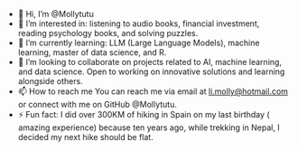 - 👋 Hi, I’m @Mollytutu
- 👀 I’m interested in: listening to audio books, financial investment, reading psychology books, and solving puzzles.
- 🌱 I’m currently learning: LLM (Large Language Models), machine learning, master of data science, and R.
- 💞️ I’m looking to collaborate on projects related to AI, machine learning, and data science. Open to working on innovative solutions and learning alongside others.
- 📫 How to reach me You can reach me via email at li.molly@hotmail.com or connect with me on GitHub @Mollytutu.
- ⚡ Fun fact: I did over 300KM of hiking in Spain on my last birthday ( amazing experience)
    because ten years ago, while trekking in Nepal, I decided my next hike should be flat.

<!---
Mollytutu/Mollytutu is a ✨ special ✨ repository because its `README.md` (this file) appears on your GitHub profile.
You can click the Preview link to take a look at your changes.
--->

